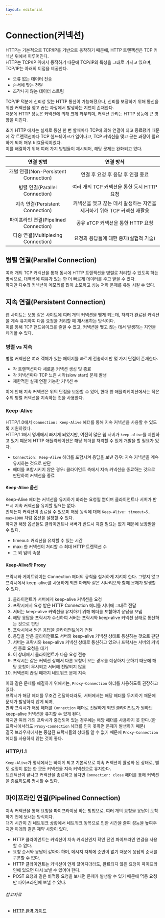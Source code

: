 ```yaml
---
layout: editorial
---
```


# Connection(커넥션)

HTTP는 기본적으로 TCP/IP를 기반으로 동작하기 때문에, HTTP 트랜잭션은 TCP 커넥션 위에서 이루어진다.  
HTTP는 TCP/IP 위에서 동작하기 때문에 TCP/IP의 특성을 그대로 가지고 있으며, TCP/IP는 아래의 이점을 제공한다.

- 오류 없는 데이터 전송
- 순서에 맞는 전달
- 조각나지 않는 데이터 스트림

TCP/IP 덕분에 신뢰성 있는 HTTP 통신이 가능해졌으나, 신뢰를 보장하기 위해 통신을 위한 커넥션을 맺고 끊는 과정에서 발생하는 지연이 존재한다.  
때문에 HTTP 성능은 커넥션에 의해 크게 좌우되며, 커넥션 관리는 HTTP 성능에 큰 영향을 미친다.

초기 HTTP 에서는 실제로 통신 한 번 할때마다 TCP에 의해 연결이 되고 종료됐기 때문에 각 트랜잭션마다 TCP 핸드쉐이크가 일어나고, TCP 커넥션을 맺고 끊는 과정이 필요하게 되어 매우 비효율적이었다.  
이를 해결하기 위해 여러 가지 방법들이 제시되어, 해당 문제는 완화되고 있다.

|              연결 방법               |                   연결 방식                    |
|:--------------------------------:|:------------------------------------------:|
| 개별 연결(Non-Persistent Connection) |            연결 후 요청 후 응답 후 연결 종료            |
|    병렬 연결(Parallel Connection)    |        여러 개의 TCP 커넥션을 통한 동시 HTTP 요청        |
|   지속 연결(Persistent Connection)   | 커넥션을 맺고 끊는 데서 발생하는 지연을 제거하기 위해 TCP 커넥션 재활용 |
|  파이프라인 연결(Pipelined Connection)  |          공유 aTCP 커넥션을 통한 HTTP 요청           |
|  다중 연결(Multiplexing Connection)  |           요청과 응답들에 대한 중재(실험적 기술)           |

## 병렬 연결(Parallel Connection)

여러 개의 TCP 커넥션을 통해 동시에 HTTP 트랜잭션을 병렬로 처리할 수 있도록 하는 방식으로, 대역폭에 여유가 있는 한 더 빠르게 데이터를 주고 받을 수 있다.  
하지만 다수의 커넥션이 메모리를 많이 소모하고 성능 저하 문제를 유발 시킬 수 있다.

## 지속 연결(Persistent Connection)

웹 사이트는 보통 같은 사이트에 여러 개의 커넥션을 맺게 되는데, 처리가 완료된 커넥션을 계속 유지하여 다음 요청을 처리할 때 재사용하는 방식이다.  
이를 통해 TCP 핸드쉐이크를 줄일 수 있고, 커넥션을 맺고 끊는 데서 발생하는 지연을 제거할 수 있다.

### 병렬 vs 지속

병렬 커넥션은 여러 객체가 있는 페이지를 빠르게 전송하지만 몇 가지 단점이 존재한다.

- 각 트랜잭션마다 새로운 커넥션 생성 및 종료
- 각 커넥션마다 TCP 느린 시작(slow start) 문제 발생
- 제한적인 실제 연결 가능한 커넥션 수

이에 반해 지속 커넥션은 위의 단점을 보완할 수 있어, 현대 웹 애플리케이션에서는 적은 수의 병렬 커넥션을 지속하는 것을 사용한다.

### Keep-Alive

HTTP/1.0에서 `Connection: Keep-Alive` 헤더를 통해 지속 커넥션을 사용할 수 있도록 지원하였다.  
HTTP/1.1에서 명세에서 빠지게 되었지만, 여전히 많은 웹 서버가 `keep-alive`를 지원하고 있기 떄문에 HTTP 애플리케이션은 해당 헤더를 처리할 수 있게 개발을 할 필요가 있다.

- `Connection: Keep-Alive` 헤더를 포함시켜 응답을 보낸 경우: 지속 커넥션을 계속 유지하는 것으로 판단
- 헤더를 포함시키지 않은 경우: 클라이언트 측에서 지속 커넥션을 종료하는 것으로 판단하여 커넥션을 종료

#### Keep-Alive 옵션

Keep-Alive 헤더는 커넥션을 유지하기 바라는 요청일 뿐이며 클라이언트나 서버가 반드시 지속 커넥션을 유지할 필요는 없다.  
언제든지 커넥션이 종료될 수 있으며 해당 동작에 대해 `Keep-Alive: timeout=5, max=1000` 처럼 옵션을 설정할 수 있다.  
하지만 해당 옵션들도 클라이언트나 서버가 반드시 지킬 필요는 없기 때문에 보장받을 수 없다.

- timeout: 커넥션을 유지할 수 있는 시간
- max: 한 커넥션이 처리할 수 최대 HTTP 트랜잭션 수
- 그 외 임의 속성

#### Keep-Alive와 Proxy

프락시와 게이트웨이는 Connection 헤더의 규칙을 철저하게 지켜야 한다. 그렇지 않고 프락시에서 keep-alive를 사용하게 되면 아래와 같은 시나리오와 함께 문제가 발생할 수 있다.

1. 클라이언트가 서버에게 keep-alive 커넥션을 요청
2. 프락시에서 요청 받은 HTTP Connection 헤더를 서버에 그대로 전달
3. 서버는 keep-alive 커넥션을 유지하기 위해 헤더를 포함하여 응답을 보냄
4. 해당 응답을 프락시가 수신하여 서버는 프락시와 keep-alive 커넥션 상태로 통신하는 것으로 판단
5. 프락시에서 받은 응답을 클라이언트에게 전달
6. 응답을 받은 클라이언트도 서버와 keep-alive 커넥션 상태로 통신하는 것으로 판단
7. 서버는 프락시와 keep-alive 커넥션 상태로 통신하고 있으나 프락시는 서버의 커넥션 종료 요청을 대기
8. 이 상태에서 클라이언트가 다음 요청 전송
9. 프락시는 같은 커넥션 상에서 다른 요청이 오는 경우를 예상하지 못하기 때문에 해당 요청이 무시되고 서버에 전달되지 않음
10. 커넥션이 끊길 때까지 네트워크 문제 지속

이와 같은 문제를 해결하기 위해서는, `Proxy-Connection` 헤더를 사용하도록 권장하고 있다.  
프락시가 해당 헤더를 무조건 전달하더라도, 서버에서는 해당 헤더를 무지하기 때문에 문제가 발생하지 않게 되며,  
만약 프락시가 해당 헤더를 `Connection` 헤더로 전달하게 되면 클라이언트가 원하던 keep-alive 커넥션을 유지할 수 있게 된다.  
하지만 여러 개의 프락시가 중첩되어 있는 경우에는 해당 헤더를 사용하지 못 한다.(한 프락시에서라도 `Proxy-Connection` 헤더를 인지 못하면 문제가 발생하기 때문)  
결국 브라우저에서는 중첩된 프락시들의 상태를 알 수 없기 때문에 `Proxy-Connection` 헤더를 사용하지 않는 것이 좋다.

### HTTP/1.1

`Keep-Alive`가 명세에서는 빠지게 되고 기본적으로 지속 커넥션이 활성화 된 상태로, 별도 설정이 없는 한 모든 커넥션을 지속 커넥션으로 유지한다.  
트랜잭션이 끝나고 커넥션을 종료하고 싶다면 `Connection: close` 헤더를 통해 커넥션을 종료하도록 명시할 수 있다.

## 파이프라인 연결(Pipelined Connection)

지속 커넥션을 통해 요청을 파이프라이닝 하는 방법으로, 여러 개의 요청을 응답이 도착하기 전에 보내는 방식이다.  
대기 시간이 긴 네트워크 상황에서 네트워크 왕복으로 인한 시간을 줄여 성능을 높여주지만 아래와 같은 제약 사항이 있다.

- HTTP 클라이언트는 커넥션이 지속 커넥션인지 확인 전엔 파이프라인 연결을 사용할 수 없다.
- 요청 순서와 응답이 같아야 하며, 메시지 자체에 순번이 없기 때문에 응답의 순서를 구분할 수 없다.
- HTTP 클라이언트는 커넥션이 언제 끊어지더라도, 완료되지 않은 요청이 파이프라인에 있으면 다시 보낼 수 있어야 한다.
- POST 요청과 같은 비멱등 요청을 보내면 문제가 발생할 수 있기 때문에 멱등 요청만 파이프라인에 보낼 수 있다.

###### 참고자료

- [HTTP 완벽 가이드](https://www.nl.go.kr/seoji/contents/S80100000000.do?schM=intgr_detail_view_isbn&page=1&pageUnit=10&schType=simple&schStr=HTTP+완벽+가이드&isbn=9788966261208&cipId=200309770%2C4096969)